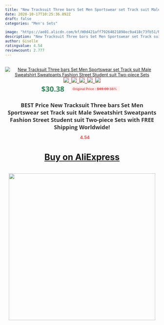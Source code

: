 ```yaml
---
title: "New Tracksuit Three bars Set Men Sportswear set Track suit Male Sweatshirt Sweatpants Fashion Street Student suit Two-piece Sets"
date: 2020-10-17T10:25:36.892Z
draft: false
categories: "Men's Sets"

image: "https://ae01.alicdn.com/kf/H0d421aff79264821898ec9a418c73fb51/New-Tracksuit-Three-bars-Set-Men-Sportswear-set-Track-suit-Male-Sweatshirt-Sweatpants-Fashion-Street-Student.jpg"
description: "New Tracksuit Three bars Set Men Sportswear set Track suit Male Sweatshirt Sweatpants Fashion Street Student suit Two-piece Sets"
author: Giselle
ratingvalue: 4.54
reviewcount: 2.777
---
```

<br>
<div style="text-align: center;">
<a href="https://s.click.aliexpress.com/e/_9xOZxr" target="_blank" rel="nofollow noopener noreferrer"><img alt="New Tracksuit Three bars Set Men Sportswear set Track suit Male Sweatshirt Sweatpants Fashion Street Student suit Two-piece Sets" class="magnifier-image" src="https://ae01.alicdn.com/kf/H0d421aff79264821898ec9a418c73fb51/New-Tracksuit-Three-bars-Set-Men-Sportswear-set-Track-suit-Male-Sweatshirt-Sweatpants-Fashion-Street-Student.jpg_640x640.jpg">
<br>
<img style="border:1px solid salmon" src="https://ae01.alicdn.com/kf/H0d421aff79264821898ec9a418c73fb51/New-Tracksuit-Three-bars-Set-Men-Sportswear-set-Track-suit-Male-Sweatshirt-Sweatpants-Fashion-Street-Student.jpg_120x120.jpg">&nbsp;&nbsp;<img style="border:1px solid salmon" src="https://ae01.alicdn.com/kf/H891704746e5349ebba55f144b26192f0g/New-Tracksuit-Three-bars-Set-Men-Sportswear-set-Track-suit-Male-Sweatshirt-Sweatpants-Fashion-Street-Student.jpg_120x120.jpg">&nbsp;&nbsp;<img style="border:1px solid salmon" src="https://ae01.alicdn.com/kf/H99cc24a07b5a4132ba97994d2a6147e1q/New-Tracksuit-Three-bars-Set-Men-Sportswear-set-Track-suit-Male-Sweatshirt-Sweatpants-Fashion-Street-Student.jpg_120x120.jpg">&nbsp;&nbsp;<img style="border:1px solid salmon" src="https://ae01.alicdn.com/kf/Hf66096d1255143c7ad7c5bcdfe4cd2007/New-Tracksuit-Three-bars-Set-Men-Sportswear-set-Track-suit-Male-Sweatshirt-Sweatpants-Fashion-Street-Student.jpg_120x120.jpg">&nbsp;&nbsp;<img style="border:1px solid salmon" src="https://ae01.alicdn.com/kf/H35c175478dfd47239aaa1a82728900acp/New-Tracksuit-Three-bars-Set-Men-Sportswear-set-Track-suit-Male-Sweatshirt-Sweatpants-Fashion-Street-Student.jpg_120x120.jpg"></a></div><br0>
<div style="text-align: center;"><span style="background-color: white; border: 0px; box-sizing: border-box; color: seagreen; display: inline-block; font-family: &quot;open sans&quot; , &quot;arial&quot; , &quot;helvetica&quot; , sans-serif , &quot;heiti&quot;; font-size: 24px; font-stretch: inherit; font-weight: 700; line-height: inherit; margin: 0px 10px 0px 0px; padding: 0px; vertical-align: middle;">$30.38 </span>
<span style="background: rgb(255 , 241 , 241); border-radius: 3px; border: 0px; box-sizing: border-box; color: #ff4747; display: inline-block; font-family: inherit; font-size: 12px; font-stretch: inherit; font-style: inherit; font-variant: inherit; font-weight: 600; line-height: inherit; margin: 0px; padding: 2px 5px; transform: scale(0.9); vertical-align: middle;">Original Price : <b style="text-decoration: line-through;">$49.00 </b> 38%&nbsp;&nbsp;</span></div>
<h1 style="color: #333333; display: inline-block; font-family: &quot;open sans&quot; , &quot;arial&quot; , &quot;helvetica&quot; , sans-serif , &quot;heiti&quot;; font-size: 18px; font-stretch: inherit; font-weight: 700; text-align: center;">BEST Price New Tracksuit Three bars Set Men Sportswear set Track suit Male Sweatshirt Sweatpants Fashion Street Student suit Two-piece Sets with FREE Shipping Worldwide!</h1>
<div style="color: #ff4747; text-align: center;">
<img src="https://4.bp.blogspot.com/-M0ZcTcb-5uY/XleCXlxnR4I/AAAAAAAAAEc/OrjgMkXV1oMQFaCRZj5HQwOCBcu3w1FegCPcBGAYYCw/s1600/star.png" style="height: 15px;">&nbsp;<b>4.54</b></div>
<div class="button_cont" align="center"><a class="buynow_a" href="https://s.click.aliexpress.com/e/_9xOZxr" target="_blank" rel="nofollow noopener noreferrer"><H1>Buy on AliExpress</H1></a></div><br>
<div class="separator" style="clear: both; text-align: center;">
<img src="https://lh3.googleusercontent.com/-pTy5HemUv9M/XlePHvY0dAI/AAAAAAAAAE4/0nX5iRUoIWY8eMW9Dpxeirr157OZliDIgCLcBGAsYHQ/s1600/badge.gif" width="480">
</div>
